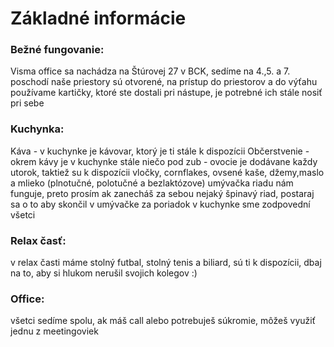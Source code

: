 # Základné informácie

### Bežné fungovanie:
Visma office sa nachádza na Štúrovej 27 v BCK, sedíme na 4.,5. a 7. poschodí
naše priestory sú otvorené, na prístup do priestorov a do výťahu používame kartičky, ktoré ste dostali pri nástupe, je potrebné ich stále nosiť pri sebe


### Kuchynka:
Káva - v kuchynke je kávovar, ktorý je ti stále k dispozícii
Občerstvenie - okrem kávy je v kuchynke stále niečo pod zub - ovocie je dodávane každy utorok, taktiež su k dispozícii vločky, cornflakes, ovsené kaše, džemy,maslo a mlieko (plnotučné, polotučné a bezlaktózove)
umývačka riadu nám funguje, preto prosím ak zanecháš za sebou nejaký špinavý riad, postaraj sa o to aby skončil v umývačke
za poriadok v kuchynke sme zodpovední všetci

### Relax časť:
v relax časti máme stolný futbal, stolný tenis a biliard, sú ti k dispozícii, dbaj na to, aby si hlukom nerušil svojich kolegov :)

### Office:
všetci sedíme spolu, ak máš call alebo potrebuješ súkromie, môžeš využiť jednu z meetingoviek
